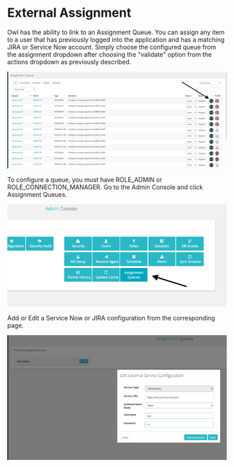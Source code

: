 # External Assignment

Owl has the ability to link to an Assignment Queue. You can assign any item to a user that has previously logged into the application and has a matching JIRA or Service Now account. Simply choose the configured queue from the assignment dropdown after choosing the "validate" option from the actions dropdown as previously described.

![](<../.gitbook/assets/Screen Shot 2020-07-07 at 5.12.22 AM.png>)

To configure a queue, you must have ROLE_ADMIN or ROLE_CONNECTION_MANAGER. Go to the Admin Console and click Assignment Queues.

![](<../.gitbook/assets/Screen Shot 2020-07-07 at 5.06.59 AM.png>)

Add or Edit a Service Now or JIRA configuration from the corresponding page.

![](<../.gitbook/assets/Screen Shot 2020-07-07 at 5.16.11 AM.png>)
